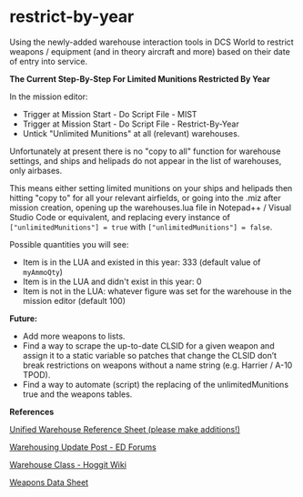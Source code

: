 # restrict-by-year
Using the newly-added warehouse interaction tools in DCS World to restrict weapons / equipment (and in theory aircraft and more) based on their date of entry into service.

**The Current Step-By-Step For Limited Munitions Restricted By Year**

In the mission editor:
- Trigger at Mission Start - Do Script File - MIST
- Trigger at Mission Start - Do Script File - Restrict-By-Year
- Untick "Unlimited Munitions" at all (relevant) warehouses.

Unfortunately at present there is no "copy to all" function for warehouse settings, and ships and helipads do not appear in the list of warehouses, only airbases.

This means either setting limited munitions on your ships and helipads then hitting "copy to" for all your relevant airfields, or going into the .miz after mission creation, opening up the warehouses.lua file in Notepad++ / Visual Studio Code or equivalent, and replacing every instance of `["unlimitedMunitions"] = true` with `["unlimitedMunitions"] = false`.

Possible quantities you will see:

- Item is in the LUA and existed in this year: 333 (default value of `myAmmoQty`)
- Item is in the LUA and didn't exist in this year: 0
- Item is not in the LUA: whatever figure was set for the warehouse in the mission editor (default 100)

**Future:**

- Add more weapons to lists.
- Find a way to scrape the up-to-date CLSID for a given weapon and assign it to a static variable so patches that change the CLSID don’t break restrictions on weapons without a name string (e.g. Harrier / A-10 TPOD).
- Find a way to automate (script) the replacing of the unlimitedMunitions true and the weapons tables.

**References**

[Unified Warehouse Reference Sheet (please make additions!)](https://docs.google.com/spreadsheets/d/14RepXgWXgGJ6TYhmRZtVO64NaeMSxR2j/edit?gid=2101541036#gid=2101541036)

[Warehousing Update Post - ED Forums](https://forum.dcs.world/topic/332300-warehouse-control-functions/)

[Warehouse Class - Hoggit Wiki](https://wiki.hoggitworld.com/view/DCS_Class_Warehouse)

[Weapons Data Sheet](https://docs.google.com/spreadsheets/d/1BiEo_eFfMrbD9oOLe8ddIVboQ2QvdgDvd3vazxK2PU0)
